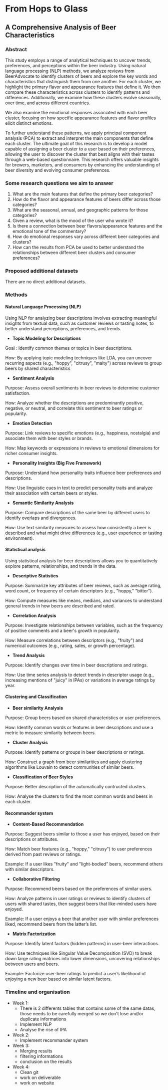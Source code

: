 
# From Hops to Glass
## A Comprehensive Analysis of Beer Characteristics

### Abstract
This study employs a range of analytical techniques to uncover trends, preferences, and perceptions within the beer industry. Using natural language processing (NLP) methods, we analyze reviews from BeerAdvocate to identify clusters of beers and explore the key words and characteristics that distinguish them from one another. For each cluster, we highlight the primary flavor and appearance features that define it. We then compare these characteristics across clusters to identify patterns and differences. Additionally, we examine how these clusters evolve seasonally, over time, and across different countries.

We also examine the emotional responses associated with each beer cluster, focusing on how specific appearance features and flavor profiles elicit distinct emotions.

To further understand these patterns, we apply principal component analysis (PCA) to extract and interpret the main components that define each cluster. The ultimate goal of this research is to develop a model capable of assigning a beer cluster to a user based on their preferences, allowing the user to discover the cluster that best aligns with their tastes through a web-based questionnaire. This research offers valuable insights for brewers, marketers, and consumers by enhancing the understanding of beer diversity and evolving consumer preferences.

### Some research questions we aim to answer
1. What are the main features that define the primary beer categories?
2. How do the flavor and appearance features of beers differ across those categories?
3. What are the seasonal, annual, and geographic patterns for those categories?
4. Given a review, what is the mood of the user who wrote it?
5. Is there a connection between beer flavors/appearance features and the emotional tone of the commentary?
6. How do emotional responses vary across different beer categories and clusters?
7. How can the results from PCA be used to better understand the relationships between different beer clusters and consumer preferences?


### Proposed additional datasets
 There are no direct additional datasets.

### Methods

#### Natural Language Processing (NLP)
Using NLP for analyzing beer descriptions involves extracting meaningful
insights from textual data, such as customer reviews or tasting notes,
to better understand perceptions, preferences, and trends.

- <b> Topic Modeling for Descriptions </b>

Goal : Identify common themes or topics in beer descriptions.

How: By applying topic modeling techniques like LDA,
you can uncover recurring aspects (e.g., "hoppy", "citrusy", "malty")
across reviews to group beers by shared characteristics

- <b> Sentiment Analysis </b>

Purpose: Assess overall sentiments in beer reviews to determine customer satisfaction.

How: Analyze whether the descriptions are predominantly positive, negative,
or neutral, and correlate this sentiment to beer ratings or popularity.

- <b> Emotion Detection </b>

Purpose: Link reviews to specific emotions (e.g., happiness, nostalgia)
and associate them with beer styles or brands.

How: Map keywords or expressions in reviews to emotional dimensions
for richer consumer insights.

- <b> Personality Insights (Big Five Framework) </b>

Purpose: Understand how personality traits influence
beer preferences and descriptions.

How: Use linguistic cues in text to predict personality traits and analyze their
association with certain beers or styles.

- <b> Semantic Similarity Analysis </b>

Purpose: Compare descriptions of the same beer by different users to
identify overlaps and divergences.

How: Use text similarity measures to assess how consistently a beer is
described and what might drive differences (e.g., user experience
or tasting environment).

#### Statistical analysis
Using statistical analysis for beer descriptions allows you
to quantitatively explore patterns,
relationships, and trends in the data. 

- <b> Descriptive Statistics </b>

Purpose: Summarize key attributes of beer reviews,
such as average rating, word count, or frequency of certain descriptors
(e.g., "hoppy," "bitter").

How: Compute measures like means, medians, and variances to understand
general trends in how beers are described and rated.

- <b> Correlation Analysis </b>

Purpose: Investigate relationships between variables,
such as the frequency of positive comments and a beer's growth
in popularity.

How: Measure correlations between descriptors (e.g., "fruity")
and numerical outcomes (e.g., rating, sales, or growth percentage).

- <b> Trend Analysis </b>

Purpose: Identify changes over time in beer descriptions and ratings.

How: Use time series analysis to detect trends in descriptor usage
(e.g., increasing mentions of "juicy" in IPAs) or variations in average
ratings by year.

#### Clustering and Classification

- <b> Beer similarity Analysis </b>

Purpose: Group beers based on shared characteristics or user preferences.

How: Identify common words or features in beer descriptions and use a metric to measure similarity between beers.

- <b> Cluster Analysis </b>

Purpose: Identify patterns or groups in beer descriptions or ratings.

How: Construct a graph from beer similarities and apply clustering algorithms like Louvain to detect communities of similar beers.

- <b> Classification of Beer Styles </b>

Purpose: Better description of the automatically contructed clusters.

How: Analyse the clusters to find the most common words and beers in each cluster.

#### Recommander system
- <b> Content-Based Recommendation </b>

Purpose: Suggest beers similar to those a user has enjoyed,
based on their descriptions or attributes.

How: Match beer features (e.g., "hoppy," "citrusy") to user preferences
derived from past reviews or ratings.

Example: If a user likes "fruity" and "light-bodied" beers,
recommend others with similar descriptors.

- <b> Collaborative Filtering </b>

Purpose: Recommend beers based on the preferences of similar users.

How: Analyze patterns in user ratings or reviews to identify clusters
of users with shared tastes, then suggest beers that like-minded users
have enjoyed.

Example: If a user enjoys a beer that another user with similar preferences
liked, recommend beers from the latter’s list.

- <b> Matrix Factorization </b>

Purpose: Identify latent factors (hidden patterns) in user-beer interactions.

How: Use techniques like Singular Value Decomposition (SVD) to break down
large rating matrices into lower dimensions, uncovering relationships between
users and beers.

Example: Factorize user-beer ratings to predict a user’s likelihood
of enjoying a new beer based on similar latent factors.

### Timeline and organisation
- Week 1: 
  - There is 2 differents tables that contains some of the same datas, those
  needs to be carefully merged so we don't lose and/or duplicate informations
  - Implement NLP
  - Analyse the rise of IPA
- Week 2:
  - Implement recommander system
- Week 3: 
  - Merging results
  - filtering informations
  - conclusion on the results
- Week 4:
  - Clean git
  - work on deliverable
  - work on website

